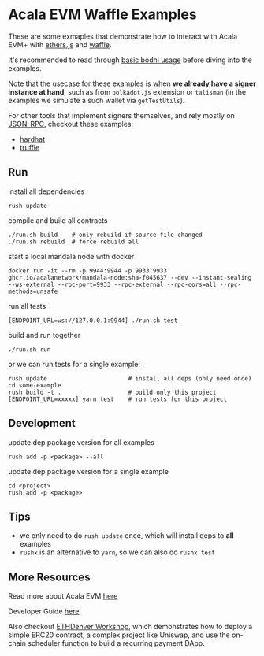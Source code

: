 # Acala EVM Waffle Examples
These are some exmaples that demonstrate how to interact with Acala EVM+ with [ethers.js](https://docs.ethers.io/v5/) and [waffle](https://ethereum-waffle.readthedocs.io/en/latest/).

It's recommended to read through [basic bodhi usage](../../bodhi/README.md) before diving into the examples.

Note that the usecase for these examples is when **we already have a signer instance at hand**, such as from `polkadot.js` extension or `talisman` (in the examples we simulate a such wallet via `getTestUtils`).

For other tools that implement signers themselves, and rely mostly on [JSON-RPC](https://eth.wiki/json-rpc/API), checkout these examples:
- [hardhat](https://github.com/AcalaNetwork/hardhat-tutorials)
- [truffle](https://github.com/AcalaNetwork/truffle-tutorials)

## Run
install all dependencies
```
rush update
```

compile and build all contracts
```
./run.sh build    # only rebuild if source file changed
./run.sh rebuild  # force rebuild all
```

start a local mandala node with docker
```
docker run -it --rm -p 9944:9944 -p 9933:9933 ghcr.io/acalanetwork/mandala-node:sha-f045637 --dev --instant-sealing --ws-external --rpc-port=9933 --rpc-external --rpc-cors=all --rpc-methods=unsafe
```

run all tests
```
[ENDPOINT_URL=ws://127.0.0.1:9944] ./run.sh test
```

build and run together
```
./run.sh run
```

or we can run tests for a single example:
```
rush update                       # install all deps (only need once)
cd some-example
rush build -t .                   # build only this project
[ENDPOINT_URL=xxxxx] yarn test    # run tests for this project
```

## Development
update dep package version for all examples
```
rush add -p <package> --all
```

update dep package version for a single example
```
cd <project>
rush add -p <package>
```

## Tips
- we only need to do `rush update` once, which will install deps to **all** examples
- `rushx` is an alternative to `yarn`, so we can also do `rushx test`

## More Resources
Read more about Acala EVM [here](https://wiki.acala.network/learn/basics/acala-evm)

Developer Guide [here](https://evmdocs.acala.network/)

Also checkout [ETHDenver Workshop](https://www.crowdcast.io/e/acala-ethdenver-2021), which demonstrates how to deploy a simple ERC20 contract, a complex project like Uniswap, and use the on-chain scheduler function to build a recurring payment DApp.